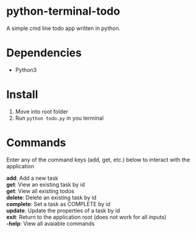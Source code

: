 # python-terminal-todo
A simple cmd line todo app written in python.

# Dependencies
- Python3

# Install
1. Move into root folder
2. Run `python todo.py` in you terminal

# Commands
Enter any of the command keys (add, get, etc.) below to interact with the application

**add**: Add a new task\
**get**: View an existing task by id\
**get**: View all existing todos\
**delete**: Delete an existing task by id\
**complete**: Set a task as COMPLETE by id\
**update**: Update the properties of a task by id\
**exit**: Return to the application root (does not work for all inputs)\
**-help**: View all avaiable commands

